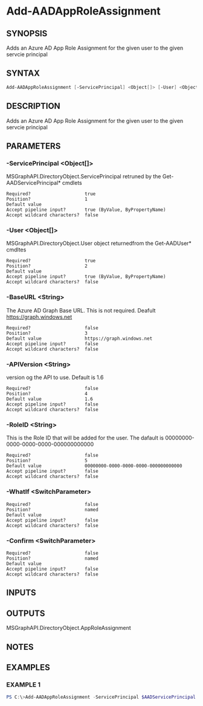 ﻿# Add-AADAppRoleAssignment
## SYNOPSIS
Adds an Azure AD App Role Assignment for the given user to the given servcie principal
## SYNTAX
```powershell
Add-AADAppRoleAssignment [-ServicePrincipal] <Object[]> [-User] <Object[]> [[-BaseURL] <String>] [[-APIVersion] <String>] [[-RoleID] <String>] [-WhatIf] [-Confirm] [<CommonParameters>]
```
## DESCRIPTION
Adds an Azure AD App Role Assignment for the given user to the given servcie principal
## PARAMETERS
### -ServicePrincipal &lt;Object[]&gt;
MSGraphAPI.DirectoryObject.ServicePrincipal retruned by the Get-AADServicePrincipal* cmdlets
```
Required?                    true
Position?                    1
Default value
Accept pipeline input?       true (ByValue, ByPropertyName)
Accept wildcard characters?  false
```
### -User &lt;Object[]&gt;
MSGraphAPI.DirectoryObject.User object returnedfrom the Get-AADUser* cmdltes
```
Required?                    true
Position?                    2
Default value
Accept pipeline input?       true (ByValue, ByPropertyName)
Accept wildcard characters?  false
```
### -BaseURL &lt;String&gt;
The Azure AD Graph Base URL. This is not required. Deafult
     https://graph.windows.net
```
Required?                    false
Position?                    3
Default value                https://graph.windows.net
Accept pipeline input?       false
Accept wildcard characters?  false
```
### -APIVersion &lt;String&gt;
version og the API to use. Default is 1.6
```
Required?                    false
Position?                    4
Default value                1.6
Accept pipeline input?       false
Accept wildcard characters?  false
```
### -RoleID &lt;String&gt;
This is the Role ID that will be added for the user. The dafault is 00000000-0000-0000-0000-000000000000
```
Required?                    false
Position?                    5
Default value                00000000-0000-0000-0000-000000000000
Accept pipeline input?       false
Accept wildcard characters?  false
```
### -WhatIf &lt;SwitchParameter&gt;

```
Required?                    false
Position?                    named
Default value
Accept pipeline input?       false
Accept wildcard characters?  false
```
### -Confirm &lt;SwitchParameter&gt;

```
Required?                    false
Position?                    named
Default value
Accept pipeline input?       false
Accept wildcard characters?  false
```
## INPUTS

## OUTPUTS
MSGraphAPI.DirectoryObject.AppRoleAssignment
## NOTES

## EXAMPLES
### EXAMPLE 1
```powershell
PS C:\>Add-AADAppRoleAssignment -ServicePrincipal $AADServicePrincipal -User $AADUser
```


